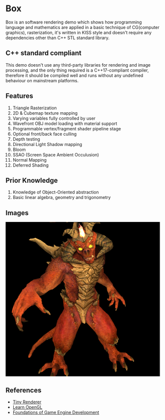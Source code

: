 # Box
Box is an software rendering demo which shows how programming language and mathematics are applied in a basic technique of CG(computer graphics), rasterization, it's written in KISS style and doesn't require any dependencies other than C++ STL standard library.

## C++ standard compliant
This demo doesn't use any third-party libraries for rendering and image processing, and the only thing required is a C++17-compliant compiler, therefore it should be compiled well and runs without any undefined behaviour on mainstream platforms.

## Features
1. Triangle Rasterization
2. 2D & Cubemap texture mapping
3. Varying variables fully controlled by user
4. Wavefront OBJ model loading with material support
5. Programmable vertex/fragment shader pipeline stage
6. Optional front/back face culling
7. Depth testing
8. Directional Light Shadow mapping
9. Bloom
10. SSAO (Screen Space Ambient Occulusion)
11. Normal Mapping
12. Deferred Shading

## Prior Knowledge
1. Knowledge of Object-Oriented abstraction
2. Basic linear algebra, geometry and trigonometry

## Images
![Image-4](images/image-4.png)

## References
<ul>
  <li><a href="https://github.com/ssloy/tinyrenderer">Tiny Renderer</a></li>
  <li><a href="https://learnopengl.com/">Learn OpenGL</a></li>
  <li><a href="https://foundationsofgameenginedev.com/">Foundations of Game Engine Development</a></li>
</ul> 

